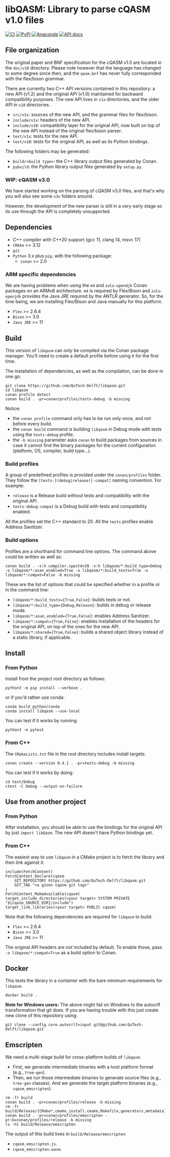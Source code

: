 # libQASM: Library to parse cQASM v1.0 files

[![CI](https://github.com/QuTech-Delft/libqasm/workflows/Test/badge.svg)](https://github.com/qutech-delft/libqasm/actions)
[![PyPI](https://badgen.net/pypi/v/libqasm)](https://pypi.org/project/libqasm/)
[![Anaconda](https://anaconda.org/qutech/libqasm/badges/version.svg)](https://anaconda.org/qutech/libqasm/)
[![API docs](https://readthedocs.org/projects/libqasm/badge/?version=latest)](https://libqasm.readthedocs.io/en/latest/)

## File organization

The original paper and BNF specification for the cQASM v1.0 are located in the `doc/v10` directory.
Please note however that the language has changed to some degree since then,
and the `qasm.bnf` has never fully corresponded with the flex/bison grammar.

There are currently two C++ API versions contained in this repository:
a new API (v1.2) and the original API (v1.0) maintained for backward compatibility purposes.
The new API lives in `v1x` directories, and the older API in `v10` directories.

- `src/v1x`: sources of the new API, and the grammar files for flex/bison.
- `include/v1x`: headers of the new API.
- `include/v10`: compatibility layer for the original API, now built on top of the new API instead of the original flex/bison parser.
- `test/v1x`: tests for the new API.
- `test/v10`: tests for the original API, as well as its Python bindings.

The following folders may be generated:

- `build/<build type>`: the C++ library output files generated by Conan.<br/>
- `pybuild`: the Python library output files generated by `setup.py`.

### WIP: cQASM v3.0

We have started working on the parsing of cQASM v3.0 files, and that's why you will also see some `v3x` folders around.

However, the development of the new parser is still in a very early stage so its use through the API is completely unsupported.

## Dependencies

* C++ compiler with C++20 support (gcc 11, clang 14, msvc 17)
* `CMake` >= 3.12
* `git`
* `Python` 3.x plus `pip`, with the following package:
  * `conan` >= 2.0
  
### ARM specific dependencies

We are having problems when using the `m4` and `zulu-opendjk` Conan packages on an ARMv8 architecture.
`m4` is required by Flex/Bison and `zulu-openjdk` provides the Java JRE required by the ANTLR generator.
So, for the time being, we are installing Flex/Bison and Java manually for this platform.

* `Flex` >= 2.6.4
* `Bison` >= 3.0
* `Java JRE` >= 11

## Build

This version of `libqasm` can only be compiled via the Conan package manager.
You'll need to create a default profile before using it for the first time.

The installation of dependencies, as well as the compilation, can be done in one go.

```
git clone https://github.com/QuTech-Delft/libqasm.git
cd libqasm
conan profile detect
conan build . -pr=conan/profiles/tests-debug -b missing
```

Notice:
- the `conan profile` command only has to be run only once, and not before every build.
- the `conan build` command is building `libqasm` in Debug mode with tests using the `tests-debug` profile.
- the `-b missing` parameter asks `conan` to build packages from sources
in case it cannot find the binary packages for the current configuration (platform, OS, compiler, build type...). 

### Build profiles

A group of predefined profiles is provided under the `conan/profiles` folder.
They follow the `[tests-](debug|release)[-compat]` naming convention. For example:
  - `release` is a Release build without tests and compatibility with the original API.
  - `tests-debug-compat` is a Debug build with tests and compatibility enabled.

All the profiles set the C++ standard to 20. All the `tests` profiles enable Address Sanitizer.

### Build options

Profiles are a shorthand for command line options. The command above could be written as well as: 

```
conan build . -s:h compiler.cppstd=20 -s:h libqasm/*:build_type=Debug -o libqasm/*:asan_enabled=True -o libqasm/*:build_tests=True -o libqasm/*:compat=False -b missing
```

These are the list of options that could be specified whether in a profile or in the command line:

- `libqasm/*:build_tests={True,False}`: builds tests or not.
- `libqasm/*:build_type={Debug,Release}`: builds in debug or release mode.
- `libqasm/*:asan_enabled={True,False}`: enables Address Sanitizer.
- `libqasm/*:compat={True,False}`: enables installation of the headers for the original API,
on top of the ones for the new API.
- `libqasm/*:shared={True,False}`: builds a shared object library instead of a static library, if applicable.

## Install

### From Python

Install from the project root directory as follows:

```
python3 -m pip install --verbose .
```

or if you'd rather use conda:

```
conda build python/conda
conda install libqasm --use-local
```

You can test if it works by running:

```
python3 -m pytest
```

### From C++

The `CMakeLists.txt` file in the root directory includes install targets:

```
conan create --version 0.4.1 . -pr=tests-debug -b missing
```

You can test if it works by doing:

```
cd test/Debug
ctest -C Debug --output-on-failure
```

## Use from another project

### From Python

After installation, you should be able to use the bindings for the original API by just `import libQasm`.
The new API doesn't have Python bindings yet.

### From C++

The easiest way to use `libqasm` in a CMake project is to fetch the library and then link against it.

```
include(FetchContent)
FetchContent_Declare(cqasm
    GIT_REPOSITORY https://github.com/QuTech-Delft/libqasm.git
    GIT_TAG "<a given cqasm git tag>"
)
FetchContent_MakeAvailable(cqasm)
target_include_directories(<your target> SYSTEM PRIVATE "${cqasm_SOURCE_DIR}/include")
target_link_libraries(<your target> PUBLIC cqasm)
```

Note that the following dependencies are required for `libqasm` to build:

* `Flex` >= 2.6.4
* `Bison` >= 3.0
* `Java JRE` >= 11

The original API headers are *not* included by default.
To enable those, pass <code><nobr>-o libqasm/*:compat=True</nobr></code> as a build option to Conan.

## Docker

This tests the library in a container with the bare minimum requirements for `libqasm`.

```
docker build .
```

**Note for Windows users:** The above might fail on Windows to the autocrlf transformation that git does.
If you are having trouble with this just create new clone of this repository using:

```
git clone --config core.autocrlf=input git@github.com:QuTech-Delft/libqasm.git
```

## Emscripten

We need a multi-stage build for cross-platform builds of `libqasm`:
- First, we generate intermediate binaries with a host platform format (e.g., `tree-gen`).
- Then, we run those intermediate binaries to generate source files (e.g., `tree-gen` classes).
And we generate the target platform binaries (e.g., `cqasm_emscripten`).

```
rm -fr build
conan build . -pr=conan/profiles/release -b missing
rm -fr build/Release/{CMake*,cmake_install.cmake,Makefile,generators,metadata}
conan build . -pr=conan/profiles/emscripten -pr:b=conan/profiles/release -b missing
ls -hl build/Release/emscripten
```

The output of this build lives in `build/Release/emscripten`:
- `cqasm_emscripten.js`.
- `cqasm_emscripten.wasm`.
